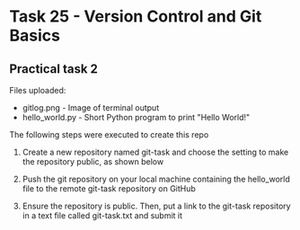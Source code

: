 # Task 25 - Version Control and Git Basics
## Practical task 2  

Files uploaded:
* gitlog.png - Image of terminal output
* hello_world.py - Short Python program to print "Hello World!"

The following steps were executed to create this repo
1) Create a new repository named git-task and choose the setting to make the
repository public, as shown below

2) Push the git repository on your local machine containing the hello_world file to
the remote git-task repository on GitHub

3) Ensure the repository is public. Then, put a link to the git-task repository in a text
file called git-task.txt and submit it
